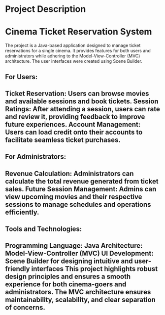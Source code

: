 <h1>Project Description</h1>
<h1>Cinema Ticket Reservation System</h1>

<p>The project is a Java-based application designed to manage ticket reservations for a single cinema. It provides features for both users and administrators while adhering to the Model-View-Controller (MVC) architecture. The user interfaces were created using Scene Builder.</p>


<h2>For Users:<h2/>
<p>Ticket Reservation: Users can browse movies and available sessions and book tickets.
Session Ratings: After attending a session, users can rate and review it, providing feedback to improve future experiences.
Account Management: Users can load credit onto their accounts to facilitate seamless ticket purchases.</p>
<h2>For Administrators:<h2/>
<p>Revenue Calculation: Administrators can calculate the total revenue generated from ticket sales.
Future Session Management: Admins can view upcoming movies and their respective sessions to manage schedules and operations efficiently.</p>
<h2>Tools and Technologies:<h2/>
<p>Programming Language: Java
Architecture: Model-View-Controller (MVC)
UI Development: Scene Builder for designing intuitive and user-friendly interfaces
This project highlights robust design principles and ensures a smooth experience for both cinema-goers and administrators. The MVC architecture ensures maintainability, scalability, and clear separation of concerns.</p>
